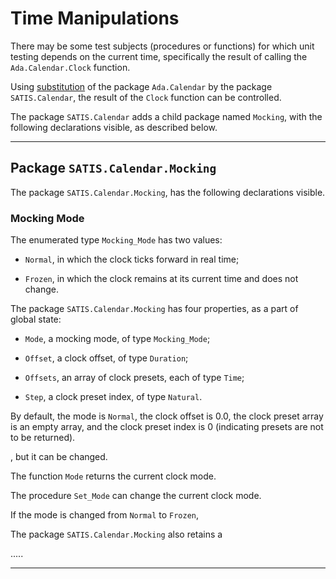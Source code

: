 # Time Manipulations

There may be some test subjects (procedures or functions) for which unit testing depends on the 
current time, specifically the result of calling the `Ada.Calendar.Clock` function. 

Using [substitution](substitutions.md) of the package `Ada.Calendar` by the package 
`SATIS.Calendar`, the result of the `Clock` function can be controlled. 

The package `SATIS.Calendar` adds a child package named `Mocking`, with the following
declarations visible, as described below.


-----------------------------------------------------------------------------------------------
## Package `SATIS.Calendar.Mocking`

The package `SATIS.Calendar.Mocking`, has the following declarations visible. 


### Mocking Mode

The enumerated type `Mocking_Mode` has two values: 

 * `Normal`, in which the clock ticks forward in real time; 
 
 * `Frozen`, in which the clock remains at its current time and does not change. 

The package `SATIS.Calendar.Mocking` has four properties, as a part of global state:

 * `Mode`, a mocking mode, of type `Mocking_Mode`; 
 
 * `Offset`, a clock offset, of type `Duration`;
 
 * `Offsets`, an array of clock presets, each of type `Time`; 
 
 * `Step`, a clock preset index, of type `Natural`.



By default, the mode is `Normal`, the clock offset is 0.0, the clock preset array is an 
empty array, and the clock preset index is 0 (indicating presets are not to be returned). 



, but it 
can be changed.

The function `Mode` returns the current clock mode.

The procedure `Set_Mode` can change the current clock mode. 




If the mode is changed from 
`Normal` to `Frozen`, 



The package `SATIS.Calendar.Mocking` also retains a 

.....


-----------------------------------------------------------------------------------------------





